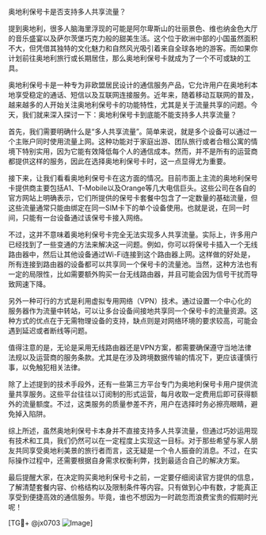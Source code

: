 奥地利保号卡是否支持多人共享流量？

提到奥地利，很多人脑海里浮现的可能是阿尔卑斯山的壮丽景色、维也纳金色大厅的音乐盛宴以及萨尔茨堡巧克力般的甜美生活。这个位于欧洲中部的小国虽然面积不大，但凭借其独特的文化魅力和自然风光吸引着来自全球各地的游客。而如果你计划前往奥地利旅行或长期居住，那么奥地利保号卡就成为了一个不可或缺的工具。

奥地利保号卡是一种专为非欧盟居民设计的通信服务产品，它允许用户在奥地利本地享受稳定的通话、短信以及互联网连接服务。近年来，随着移动互联网的普及，越来越多的人开始关注奥地利保号卡的功能特性，尤其是关于流量共享的问题。今天，我们就来深入探讨一下：奥地利保号卡到底能不能支持多人共享流量？

首先，我们需要明确什么是“多人共享流量”。简单来说，就是多个设备可以通过一个主账户同时使用流量上网。这种功能对于家庭出游、团队旅行或者合租公寓的情境下特别实用，因为它能有效降低每个人的通信成本。然而，并不是所有的运营商都提供这样的服务，因此在选择奥地利保号卡时，这一点显得尤为重要。

接下来，让我们看看奥地利保号卡在这方面的情况。目前市面上主流的奥地利保号卡提供商主要包括A1、T-Mobile以及Orange等几大电信巨头。这些公司在各自的官方网站上明确表示，它们所提供的保号卡套餐中包含了一定数量的基础流量，但这些流量通常只能由绑定在同一SIM卡下的单个设备使用。也就是说，在同一时间，只能有一台设备通过该保号卡接入网络。

不过，这并不意味着奥地利保号卡完全无法实现多人共享流量。实际上，许多用户已经找到了一些变通的方法来解决这一问题。例如，你可以将保号卡插入一个无线路由器中，然后让其他设备通过Wi-Fi连接到这个路由器上网。这样做的好处是，所有连接到路由器的设备都可以共享同一个保号卡的流量池。当然，这种方法也有一定的局限性，比如需要额外购买一台无线路由器，并且可能会因为信号干扰而导致网速下降。

另外一种可行的方式是利用虚拟专用网络（VPN）技术。通过设置一个中心化的服务器作为流量中转站，可以让多台设备间接地共享同一个保号卡的流量资源。这种方式的优点在于无需物理设备的支持，缺点则是对网络环境的要求较高，可能会遇到延迟或者断线等问题。

值得注意的是，无论是采用无线路由器还是VPN方案，都需要确保遵守当地法律法规以及运营商的服务条款。尤其是在涉及跨境数据传输的情况下，更应该谨慎行事，以免触犯相关法律。

除了上述提到的技术手段外，还有一些第三方平台专门为奥地利保号卡用户提供流量共享服务。这些平台往往以订阅制的形式运营，每月收取一定费用后即可获得额外的流量额度。不过，这类服务的质量参差不齐，用户在选择时务必擦亮眼睛，避免掉入陷阱。

综上所述，虽然奥地利保号卡本身并不直接支持多人共享流量，但通过巧妙运用现有技术和工具，我们仍然可以在一定程度上实现这一目标。对于那些希望与家人朋友共同享受奥地利美景的旅行者而言，这无疑是一个令人振奋的消息。不过，在实际操作过程中，还需要根据自身需求权衡利弊，找到最适合自己的解决方案。

最后提醒大家，在决定购买奥地利保号卡之前，一定要仔细阅读官方提供的信息，了解清楚套餐内容、价格结构以及限制条件等内容。只有做到心中有数，才能真正享受到便捷高效的通信服务。毕竟，谁也不想因为一时疏忽而浪费宝贵的假期时光呢！

[TG💪+ @jx0703 ![Image](https://github.com/user-attachments/assets/dbca1d08-cadb-493c-b0ec-ad6f7a83f270)]